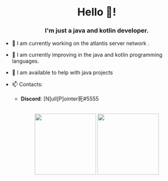 <h1 align="center">Hello 👋!</h1>
<h3 align="center">I'm just a java and kotlin developer.</h3>

- 🔭 I am currently working on the atlantis server network .
- 🌱 I am currently improving in the java and kotlin programming languages.
- 🤝 I am available to help with java projects  


- 📫 Contacts: 
  * **Discord**: [N]ull[P]ointer死#5555

<p align="center">
	<br>
	<img src="https://github-readme-stats.vercel.app/api?username=MrCheating&show_icons=true&theme=radical" height="165px">
	<img src="https://github-readme-stats.vercel.app/api/top-langs/?username=MrCheating&show_icons=true&theme=radical" height="165px">
</p>
